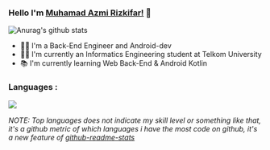 ### Hello I'm [Muhamad Azmi Rizkifar!](https://medium.com/@azmirizkifar20) 🚀

<img align="center" src="https://github-readme-stats.vercel.app/api?username=azmirizkifar20&show_icons=true&include_all_commits=true&theme=default" alt="Anurag's github stats"/>

- 👨‍💻 I'm a Back-End Engineer and Android-dev
- 👨‍🎓 I'm currently an Informatics Engineering student at Telkom University 
- 📚 I'm currently learning Web Back-End & Android Kotlin

### Languages :
<img align="left" src="https://github-readme-stats.vercel.app/api/top-langs/?username=azmirizkifar20&layout=compact&theme=default"/>

<br>

*NOTE: Top languages does not indicate my skill level or something like that, it's a github metric of which languages i have the most code on github, it's a new feature of [github-readme-stats](https://github.com/anuraghazra/github-readme-stats)*

